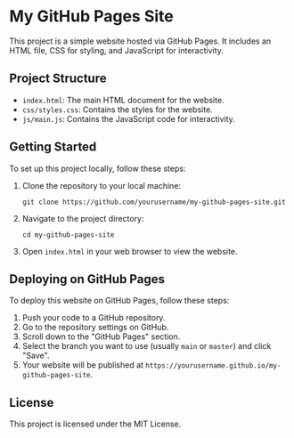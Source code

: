 # My GitHub Pages Site

This project is a simple website hosted via GitHub Pages. It includes an HTML file, CSS for styling, and JavaScript for interactivity.

## Project Structure

- `index.html`: The main HTML document for the website.
- `css/styles.css`: Contains the styles for the website.
- `js/main.js`: Contains the JavaScript code for interactivity.

## Getting Started

To set up this project locally, follow these steps:

1. Clone the repository to your local machine:
   ```
   git clone https://github.com/yourusername/my-github-pages-site.git
   ```

2. Navigate to the project directory:
   ```
   cd my-github-pages-site
   ```

3. Open `index.html` in your web browser to view the website.

## Deploying on GitHub Pages

To deploy this website on GitHub Pages, follow these steps:

1. Push your code to a GitHub repository.
2. Go to the repository settings on GitHub.
3. Scroll down to the "GitHub Pages" section.
4. Select the branch you want to use (usually `main` or `master`) and click "Save".
5. Your website will be published at `https://yourusername.github.io/my-github-pages-site`.

## License

This project is licensed under the MIT License.